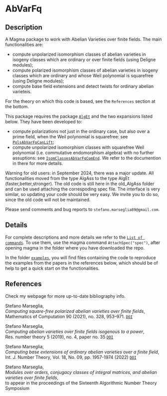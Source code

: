 # AbVarFq

Description
--

A Magma package to work with Abelian Varieties over finite fields.
The main functionalities are:
- compute unpolarized isomorphism classes of abelian varieties in isogeny classes which are ordinary or over finite fields (using Deligne modules);
- compute polarized isomorphism classes of abelian varieties in isogeny classes which are ordinary and whose Weil polynomial is squarefree (using Deligne modules);
- compute base field extensions and detect twists for ordinary abelian varieteis.

For the theory on which this code is based, see the `References` section at the bottom.

This package requires the package [`AlgEt`](https://github.com/stmar89/AlgEt) and the two expansions listed below.
They have been developed to:
- compute polarizations not just in the ordinary case, but also over a prime field, when the Weil polynomial is squarefree: see [`PolsAbVarFpCanLift`](https://github.com/stmar89/PolsAbVarFpCanLift);
- compute unpolarized isomorphism classes with squarefree Weil polynomial (i.e. commutative endomorphism algebra) with no further assuptions: see [`IsomClassesAbVarFqComEnd`](https://github.com/stmar89/IsomClassesAbVarFqComEnd).
We refer to the documention in there for more details.

Warning for old users: in September 2024, there was a major update. All functionalities moved from the type AlgAss to the type AlgEt (faster,better,stronger). The old code is still here in the old_AlgAss folder and can be used attaching the correspoding spec file. The interface is very similar, so updating your code should be very easy. We invite you to do so, since the old code will not be maintained.

Please send comments and bug reports to `stefano.marseglia89@gmail.com`.

Details
--

For complete descriptions and more details we refer to the [`List of commands`](https://github.com/stmar89/AbVarFq/blob/master/doc/ListOfCommands.md).
To use them, use the magma command `AttachSpec("spec")`, after opening magma in the folder where you have downloaded the repo.

In the folder [`examples`](https://github.com/stmar89/AbVarFq/blob/master/examples), you will find files containing the code to reproduce the examples from the papers in the references below, which should be of help to get a quick start on the functionalities.

References
--
Check my webpage for more up-to-date bibliography info.

Stefano Marseglia,<br>
*Computing square-free polarized abelian varieties over finite fields*,<br>
Mathematics of Computation 90 (2021), no. 328, 953–971. [`DOI`](https://doi.org/10.1090/mcom/3594)

Stefano Marseglia,<br>
*Computing abelian varieties over finite fields isogenous to a power*,<br>
Res. number theory 5 (2019), no. 4, paper no. 35 [`DOI`](https://doi.org/10.1007/s40993-019-0174-x)

Stefano Marseglia,<br>
*Computing base extensions of ordinary abelian varieties over a finite field*,<br>
Int. J. Number Theory, Vol. 18, No. 09, pp. 1957-1974 (2022) [`DOI`](https://doi.org/10.1142/S1793042122501007)

Stefano Marseglia,<br>
*Modules over orders, conjugacy classes of integral matrices, and abelian varieties over finite fields*,<br>
to appear in the proceedings of the Sixteenth Algorithmic Number Theory Symposium

